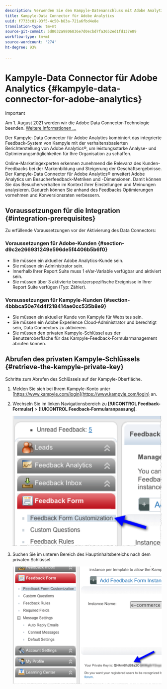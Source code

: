 ```yaml
---
description: Verwenden Sie den Kampyle-Datenanschluss mit Adobe Analytics.
title: Kampyle-Data Connector für Adobe Analytics
uuid: f7733c81-93f5-4c50-b83a-721a6fbd4e8e
translation-type: tm+mt
source-git-commit: 5d8032a9806836e7d0ecbd7fa3652ed1fd137e89
workflow-type: tm+mt
source-wordcount: '274'
ht-degree: 93%

---
```



# Kampyle-Data Connector für Adobe Analytics {#kampyle-data-connector-for-adobe-analytics}

>[!IMPORTANT]
>
>Am 1. August 2021 werden wir die Adobe Data Connector-Technologie beenden. [Weitere Informationen ...](/help/import/data-connectors/data-connectors-eol.md)

Der Kampyle-Data Connector für Adobe Analytics kombiniert das integrierte Feedback-System von Kampyle mit der verhaltensbasierten Berichterstellung von Adobe Analytics®, um leistungsstarke Analyse- und Optimierungsmöglichkeiten für Ihre Organisation zu schaffen.

Online-Marketingexperten erkennen zunehmend die Relevanz des Kunden-Feedbacks bei der Markenbildung und Steigerung der Geschäftsergebnisse. Der Kampyle-Data Connector für Adobe Analytics® erweitert Adobe Analytics um Besucherfeedback-Metriken und -Dimensionen. Damit können Sie das Besucherverhalten im Kontext ihrer Einstellungen und Meinungen analysieren. Dadurch können Sie anhand des Feedbacks Optimierungen vornehmen und Konversionsraten verbessern.

## Voraussetzungen für die Integration {#integration-prerequisites}

Zu erfüllende Voraussetzungen vor der Aktivierung des Data Connectors:

### Voraussetzungen für Adobe-Kunden {#section-d9c2e266931249e596de5f4406b5b6f0}

* Sie müssen ein aktueller Adobe Analytics-Kunde sein.
* Sie müssen ein Administrator sein.
* Innerhalb Ihrer Report Suite muss 1 eVar-Variable verfügbar und aktiviert sein.
* Sie müssen über 3 aktivierte benutzerspezifische Ereignisse in Ihrer Report Suite verfügen (Typ: Zähler).

### Voraussetzungen für Kampyle-Kunden {#section-4bbbca50e74d4f218414ae0cc535b8e9}

* Sie müssen ein aktueller Kunde von Kampyle für Websites sein.
* Sie müssen ein Adobe Experience Cloud-Administrator und berechtigt sein, Data Connectors zu aktivieren.
* Sie müssen den privaten Kampyle-Schlüssel aus der Benutzeroberfläche für das Kampyle-Feedback-Formularmanagement abrufen können.

## Abrufen des privaten Kampyle-Schlüssels {#retrieve-the-kampyle-private-key}

Schritte zum Abrufen des Schlüssels auf der Kampyle-Oberfläche.

1. Melden Sie sich bei Ihrem Kampyle-Konto unter [https://www.kampyle.com/login](https://www.kampyle.com/login) an.
1. Wechseln Sie im linken Navigationsbereich zu **[!UICONTROL Feedback-Formular]** > **[!UICONTROL Feedback-Formularanpassung]**.

   ![](assets/retrieve_key1.png)

1. Suchen Sie im unteren Bereich des Hauptinhaltsbereichs nach dem privaten Schlüssel.

   ![](assets/retrieve_key2.png)
